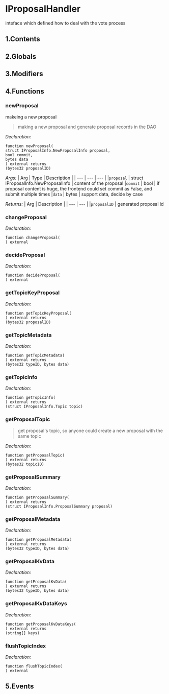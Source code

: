 # IProposalHandler


inteface which defined how to deal with the vote process


## 1.Contents
<!-- START doctoc -->
<!-- END doctoc -->

## 2.Globals

## 3.Modifiers

## 4.Functions

### newProposal
makeing a new proposal

> making a new proposal and generate proposal records in the DAO


*Declaration:*
```solidity
function newProposal(
struct IProposalInfo.NewProposalInfo proposal,
bool commit,
bytes data
) external returns
(bytes32 proposalID)
```

*Args:*
| Arg | Type | Description |
| --- | --- | --- |
|`proposal` | struct IProposalInfo.NewProposalInfo | content of the proposal
|`commit` | bool | if proposal content is huge, the frontend could set commit as False, and submit multiple times
|`data` | bytes | support data, decide by case

*Returns:*
| Arg | Description |
| --- | --- |
|`proposalID` | generated proposal id

### changeProposal



*Declaration:*
```solidity
function changeProposal(
) external
```




### decideProposal



*Declaration:*
```solidity
function decideProposal(
) external
```




### getTopicKeyProposal



*Declaration:*
```solidity
function getTopicKeyProposal(
) external returns
(bytes32 proposalID)
```




### getTopicMetadata



*Declaration:*
```solidity
function getTopicMetadata(
) external returns
(bytes32 typeID, bytes data)
```




### getTopicInfo



*Declaration:*
```solidity
function getTopicInfo(
) external returns
(struct IProposalInfo.Topic topic)
```




### getProposalTopic

> get proposal's topic, so anyone could create a new proposal with the same topic

*Declaration:*
```solidity
function getProposalTopic(
) external returns
(bytes32 topicID)
```




### getProposalSummary



*Declaration:*
```solidity
function getProposalSummary(
) external returns
(struct IProposalInfo.ProposalSummary proposal)
```




### getProposalMetadata



*Declaration:*
```solidity
function getProposalMetadata(
) external returns
(bytes32 typeID, bytes data)
```




### getProposalKvData



*Declaration:*
```solidity
function getProposalKvData(
) external returns
(bytes32 typeID, bytes data)
```




### getProposalKvDataKeys



*Declaration:*
```solidity
function getProposalKvDataKeys(
) external returns
(string[] keys)
```




### flushTopicIndex



*Declaration:*
```solidity
function flushTopicIndex(
) external
```




## 5.Events
